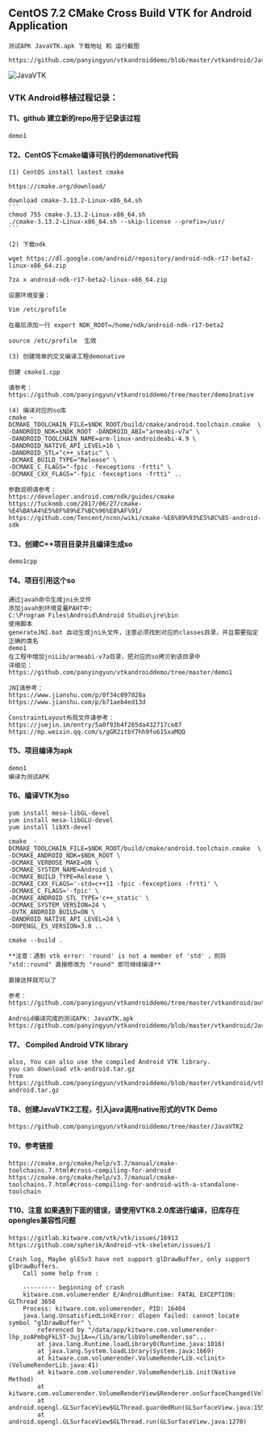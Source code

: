 ## CentOS 7.2 CMake Cross Build VTK for Android Application

	测试APK JavaVTK.apk 下载地址 和 运行截图
	
	https://github.com/panyingyun/vtkandroiddemo/blob/master/vtkandroid/JavaVTK.apk
	
![JavaVTK](androiddemo.jpg)
	

### VTK Android移植过程记录：

#### T1、github 建立新的repo用于记录该过程
	demo1
	
#### T2、CentOS下cmake编译可执行的demonative代码
	(1) CentOS install lastest cmake 
	
	https://cmake.org/download/
	
	download cmake-3.13.2-Linux-x86_64.sh
	```
	chmod 755 cmake-3.13.2-Linux-x86_64.sh
	./cmake-3.13.2-Linux-x86_64.sh --skip-license --prefix=/usr/
	```
	
	(2) 下载ndk
	
	wget https://dl.google.com/android/repository/android-ndk-r17-beta2-linux-x86_64.zip
	
	7za x android-ndk-r17-beta2-linux-x86_64.zip
	
	设置环境变量：
	
	Vim /etc/profile 
	
	在最后添加一行 export NDK_ROOT=/home/ndk/android-ndk-r17-beta2
	
	source /etc/profile  生效
	
	(3) 创建简单的交叉编译工程demonative
	
	创建 cmake1.cpp 
	
	请参考：https://github.com/panyingyun/vtkandroiddemo/tree/master/demo1native
	
	(4) 编译对应的so库
	cmake -DCMAKE_TOOLCHAIN_FILE=$NDK_ROOT/build/cmake/android.toolchain.cmake  \
	-DANDROID_NDK=$NDK_ROOT -DANDROID_ABI="armeabi-v7a" \
	-DANDROID_TOOLCHAIN_NAME=arm-linux-androideabi-4.9 \
	-DANDROID_NATIVE_API_LEVEL=16 \
	-DANDROID_STL="c++_static" \
	-DCMAKE_BUILD_TYPE="Release" \
	-DCMAKE_C_FLAGS="-fpic -fexceptions -frtti" \
	-DCMAKE_CXX_FLAGS="-fpic -fexceptions -frtti" ..
	
	参数说明请参考：
	https://developer.android.com/ndk/guides/cmake
	https://fucknmb.com/2017/06/27/cmake-%E4%BA%A4%E5%8F%89%E7%BC%96%E8%AF%91/
	https://github.com/Tencent/ncnn/wiki/cmake-%E6%89%93%E5%8C%85-android-sdk

		
#### T3、创建C++项目目录并且编译生成so
    demo1cpp
	
#### T4、项目引用这个so
	通过javah命令生成jni头文件
	添加javah到环境变量PAHT中:
	C:\Program Files\Android\Android Studio\jre\bin
	使用脚本
	generateJNI.bat 自动生成jni头文件，注意必须找到对应的classes目录，并且需要指定正确的类名
    demo1
	在工程中增加jniLib/armeabi-v7a目录，把对应的so拷贝到该目录中
	详细见：
	https://github.com/panyingyun/vtkandroiddemo/tree/master/demo1
	
	JNI请参考：
	https://www.jianshu.com/p/0f34c097028a
	https://www.jianshu.com/p/b71aeb4ed13d
	
	ConstraintLayout布局文件请参考：
	https://juejin.im/entry/5a0f93b4f265da432717ce87
	https://mp.weixin.qq.com/s/gGR2itbY7hh9fo61SxaMQQ
	
#### T5、项目编译为apk
    demo1
	编译为测试APK
	
#### T6、编译VTK为so
	
	yum install mesa-libGL-devel
	yum install mesa-libGLU-devel
	yum install libXt-devel
	
	cmake  -DCMAKE_TOOLCHAIN_FILE=$NDK_ROOT/build/cmake/android.toolchain.cmake  \
	-DCMAKE_ANDROID_NDK=$NDK_ROOT \
	-DCMAKE_VERBOSE_MAKE=ON \
	-DCMAKE_SYSTEM_NAME=Android \
	-DCMAKE_BUILD_TYPE=Release \
	-DCMAKE_CXX_FLAGS='-std=c++11 -fpic -fexceptions -frtti' \
	-DCMAKE_C_FLAGS='-fpic' \
	-DCMAKE_ANDROID_STL_TYPE='c++_static' \
	-DCMAKE_SYSTEM_VERSION=24 \
	-DVTK_ANDROID_BUILD=ON \
	-DANDROID_NATIVE_API_LEVEL=24 \
	-DOPENGL_ES_VERSION=3.0 ..

	cmake --build . 

	**注意：遇到 vtk error: 'round' is not a member of 'std' ，则将  "std::round" 直接修改为 "round" 即可继续编译**
	
	直接这样就可以了
	
	参考：
	https://github.com/panyingyun/vtkandroiddemo/tree/master/vtkandroid/auto_build_android.sh

	Android编译完成的测试APK: JavaVTK.apk
	https://github.com/panyingyun/vtkandroiddemo/blob/master/vtkandroid/JavaVTK.apk

#### T7、 Compiled Android VTK library

	also, You can also use the compiled Android VTK library.
	you can download vtk-android.tar.gz 
	from https://github.com/panyingyun/vtkandroiddemo/blob/master/vtkandroid/vtk-android.tar.gz
	
#### T8、创建JavaVTK2工程，引入java调用native形式的VTK Demo

    https://github.com/panyingyun/vtkandroiddemo/tree/master/JavaVTK2


#### T9、参考链接

	https://cmake.org/cmake/help/v3.7/manual/cmake-toolchains.7.html#cross-compiling-for-android
	https://cmake.org/cmake/help/v3.7/manual/cmake-toolchains.7.html#cross-compiling-for-android-with-a-standalone-toolchain

	
#### T10、注意 如果遇到下面的错误，请使用VTK8.2.0库进行编译，旧库存在opengles兼容性问题

	https://gitlab.kitware.com/vtk/vtk/issues/16913
	https://github.com/spherik/Android-vtk-skeleton/issues/1
	
	Crash log, Maybe glESv3 have not support glDrawBuffer, only support glDrawBuffers.
		Call some help from :
	
```
	--------- beginning of crash
	kitware.com.volumerender E/AndroidRuntime: FATAL EXCEPTION: GLThread 3658
    Process: kitware.com.volumerender, PID: 16404
    java.lang.UnsatisfiedLinkError: dlopen failed: cannot locate symbol "glDrawBuffer" \
		referenced by "/data/app/kitware.com.volumerender-lhp_zoAPmbgFkLST-3uj1A==/lib/arm/libVolumeRender.so"...
        at java.lang.Runtime.loadLibrary0(Runtime.java:1016)
        at java.lang.System.loadLibrary(System.java:1669)
        at kitware.com.volumerender.VolumeRenderLib.<clinit>(VolumeRenderLib.java:41)
        at kitware.com.volumerender.VolumeRenderLib.init(Native Method)
        at kitware.com.volumerender.VolumeRenderView$Renderer.onSurfaceChanged(VolumeRenderView.java:160)
        at android.opengl.GLSurfaceView$GLThread.guardedRun(GLSurfaceView.java:1555)
        at android.opengl.GLSurfaceView$GLThread.run(GLSurfaceView.java:1270)
```
